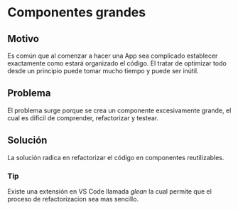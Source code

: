 # Componentes grandes

## Motivo

Es común que al comenzar a hacer una App sea complicado establecer exactamente como estará organizado el código. El tratar de optimizar todo desde un principio puede tomar mucho tiempo y puede ser inútil.

## Problema

El problema surge porque se crea un componente excesivamente grande, el cual es dificil de comprender, refactorizar y testear.

## Solución

La solución radica en refactorizar el código en componentes reutilizables.

### Tip

Existe una extensión en VS Code llamada _glean_ la cual permite que el proceso de refactorizacion sea mas sencillo.
